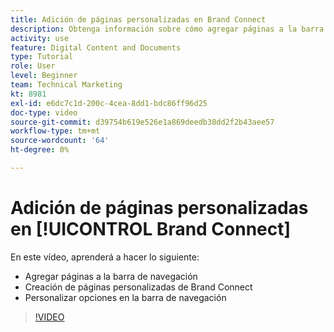 ```yaml
---
title: Adición de páginas personalizadas en Brand Connect
description: Obtenga información sobre cómo agregar páginas a la barra de navegación, crear páginas personalizadas y personalizar opciones en la barra de navegación de Brand Connect para [!UICONTROL WORKFRONT DAM].
activity: use
feature: Digital Content and Documents
type: Tutorial
role: User
level: Beginner
team: Technical Marketing
kt: 8981
exl-id: e6dc7c1d-200c-4cea-8dd1-bdc86ff96d25
doc-type: video
source-git-commit: d39754b619e526e1a869deedb38dd2f2b43aee57
workflow-type: tm+mt
source-wordcount: '64'
ht-degree: 0%

---
```


# Adición de páginas personalizadas en [!UICONTROL Brand Connect]

En este vídeo, aprenderá a hacer lo siguiente:

* Agregar páginas a la barra de navegación
* Creación de páginas personalizadas de Brand Connect
* Personalizar opciones en la barra de navegación

>[!VIDEO](https://video.tv.adobe.com/v/335243/?quality=12)
